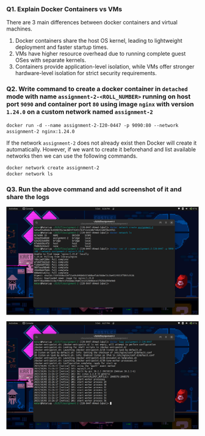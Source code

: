 ### Q1. Explain Docker Containers vs VMs

There are 3 main differences between docker containers and virtual machines.

1. Docker containers share the host OS kernel, leading to lightweight deployment and faster startup times.
2. VMs have higher resource overhead due to running complete guest OSes with separate kernels.
3. Containers provide application-level isolation, while VMs offer stronger hardware-level isolation for strict security requirements.

### Q2. Write command to create a docker container in `detached` mode with name `assignment-2-<ROLL_NUMBER>` running on host port `9090` and container port `80` using image `nginx` with version `1.24.0` on a custom network named `assignment-2`

```
docker run -d --name assignment-2-I20-0447 -p 9090:80 --network assignment-2 nginx:1.24.0
```

If the network `assignment-2` does not already exist then Docker will create it automatically. However, if we want to create it beforehand and list available networks then we can use the following commands.

```
docker network create assignment-2
docker network ls
```

### Q3. Run the above command and add screenshot of it and share the logs

![Screenshot of docker container running after executing Q2 command](./screenshots/20I-0447_01.png)

![Screenshot of logs generated after executing Q2 command](./screenshots/20I-0447_02.png)
